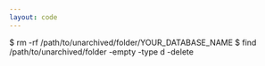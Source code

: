 ```yaml
---
layout: code
---
```


$ rm -rf /path/to/unarchived/folder/YOUR_DATABASE_NAME
$ find /path/to/unarchived/folder -empty -type d -delete
